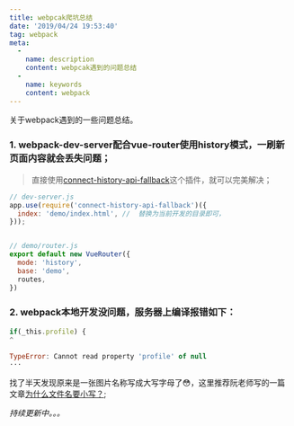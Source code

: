 ```yaml
---
title: webpcak爬坑总结
date: '2019/04/24 19:53:40'
tag: webpack
meta:
  -
    name: description
    content: webpcak遇到的问题总结
  -
    name: keywords
    content: webpack
---
```

关于webpack遇到的一些问题总结。
<!-- more -->

### 1. webpack-dev-server配合vue-router使用history模式，一刷新页面内容就会丢失问题；
> 直接使用[connect-history-api-fallback](https://github.com/bripkens/connect-history-api-fallback)这个插件，就可以完美解决；
```js
// dev-server.js
app.use(require('connect-history-api-fallback')({
  index: 'demo/index.html', //  替换为当前开发的目录即可，
}));


// demo/router.js
export default new VueRouter({
  mode: 'history',
  base: 'demo',
  routes,
})
```

### 2. webpack本地开发没问题，服务器上编译报错如下：
```js
if(_this.profile) {
^

TypeError: Cannot read property 'profile' of null
···
```
找了半天发现原来是一张图片名称写成大写字母了😳，这里推荐阮老师写的一篇文章[为什么文件名要小写？](http://www.ruanyifeng.com/blog/2017/02/filename-should-be-lowercase.html);


*持续更新中。。。*
